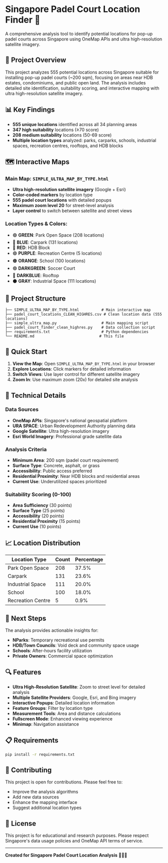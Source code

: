 # Singapore Padel Court Location Finder 🏓

A comprehensive analysis tool to identify potential locations for pop-up padel courts across Singapore using OneMap APIs and ultra high-resolution satellite imagery.

## 🎯 Project Overview

This project analyzes 555 potential locations across Singapore suitable for installing pop-up padel courts (~200 sqm), focusing on areas near HDB estates, condominiums, and public open land. The analysis includes detailed site identification, suitability scoring, and interactive mapping with ultra high-resolution satellite imagery.

## 📊 Key Findings

- **555 unique locations** identified across all 34 planning areas
- **347 high suitability** locations (≥70 score)
- **208 medium suitability** locations (50-69 score)
- **Multiple location types** analyzed: parks, carparks, schools, industrial spaces, recreation centres, rooftops, and HDB blocks

## 🗺️ Interactive Maps

### Main Map: `SIMPLE_ULTRA_MAP_BY_TYPE.html`
- **Ultra high-resolution satellite imagery** (Google + Esri)
- **Color-coded markers** by location type
- **555 padel court locations** with detailed popups
- **Maximum zoom level 20** for street-level analysis
- **Layer control** to switch between satellite and street views

### Location Types & Colors:
- 🟢 **GREEN**: Park Open Space (208 locations)
- 🔵 **BLUE**: Carpark (131 locations)
- 🔴 **RED**: HDB Block
- 🟣 **PURPLE**: Recreation Centre (5 locations)
- 🟠 **ORANGE**: School (100 locations)
- 🟢 **DARKGREEN**: Soccer Court
- 🔵 **DARKBLUE**: Rooftop
- ⚫ **GRAY**: Industrial Space (111 locations)

## 📁 Project Structure

```
├── SIMPLE_ULTRA_MAP_BY_TYPE.html          # Main interactive map
├── padel_court_locations_CLEAN_HIGHRES.csv # Clean location data (555 locations)
├── simple_ultra_map.py                    # Main mapping script
├── padel_court_finder_clean_highres.py    # Data collection script
├── requirements.txt                       # Python dependencies
└── README.md                             # This file
```

## 🚀 Quick Start

1. **View the Map**: Open `SIMPLE_ULTRA_MAP_BY_TYPE.html` in your browser
2. **Explore Locations**: Click markers for detailed information
3. **Switch Views**: Use layer control for different satellite imagery
4. **Zoom In**: Use maximum zoom (20x) for detailed site analysis

## 🔧 Technical Details

### Data Sources
- **OneMap APIs**: Singapore's national geospatial platform
- **URA SPACE**: Urban Redevelopment Authority planning data
- **Google Satellite**: Ultra high-resolution imagery
- **Esri World Imagery**: Professional grade satellite data

### Analysis Criteria
- **Minimum Area**: 200 sqm (padel court requirement)
- **Surface Type**: Concrete, asphalt, or grass
- **Accessibility**: Public access preferred
- **Residential Proximity**: Near HDB blocks and residential areas
- **Current Use**: Underutilized spaces prioritized

### Suitability Scoring (0-100)
- **Area Sufficiency** (30 points)
- **Surface Type** (25 points)
- **Accessibility** (20 points)
- **Residential Proximity** (15 points)
- **Current Use** (10 points)

## 📈 Location Distribution

| Location Type | Count | Percentage |
|---------------|-------|------------|
| Park Open Space | 208 | 37.5% |
| Carpark | 131 | 23.6% |
| Industrial Space | 111 | 20.0% |
| School | 100 | 18.0% |
| Recreation Centre | 5 | 0.9% |

## 🎯 Next Steps

The analysis provides actionable insights for:
- **NParks**: Temporary recreational use permits
- **HDB/Town Councils**: Void deck and community space usage
- **Schools**: After-hours facility utilization
- **Private Owners**: Commercial space optimization

## 🔍 Features

- **Ultra High-Resolution Satellite**: Zoom to street level for detailed analysis
- **Multiple Satellite Providers**: Google, Esri, and Bing imagery
- **Interactive Popups**: Detailed location information
- **Feature Groups**: Filter by location type
- **Measurement Tools**: Area and distance calculations
- **Fullscreen Mode**: Enhanced viewing experience
- **Minimap**: Navigation assistance

## 📋 Requirements

```bash
pip install -r requirements.txt
```

## 🤝 Contributing

This project is open for contributions. Please feel free to:
- Improve the analysis algorithms
- Add new data sources
- Enhance the mapping interface
- Suggest additional location types

## 📄 License

This project is for educational and research purposes. Please respect Singapore's data usage policies and OneMap API terms of service.

---

**Created for Singapore Padel Court Location Analysis** 🏓🇸🇬 